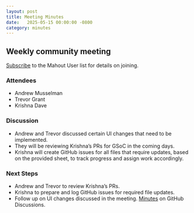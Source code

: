 ```yaml
---
layout: post
title: Meeting Minutes
date:   2025-05-15 00:00:00 -0800
category: minutes
---
```

## Weekly community meeting
[Subscribe](mailto:user-subscribe@mahout.apache.org) to the Mahout User list for details on joining.

### Attendees
* Andrew Musselman
* Trevor Grant
* Krishna Dave

### Discussion
* Andrew and Trevor discussed certain UI changes that need to be implemented.  
* They will be reviewing Krishna’s PRs for GSoC in the coming days.  
* Krishna will create GitHub issues for all files that require updates, based on the provided sheet, to track progress and assign work accordingly.

### Next Steps
* Andrew and Trevor to review Krishna’s PRs.  
* Krishna to prepare and log GitHub issues for required file updates.  
* Follow up on UI changes discussed in the meeting.
[Minutes](https://github.com/apache/mahout/discussions/541) on GitHub Discussions.

